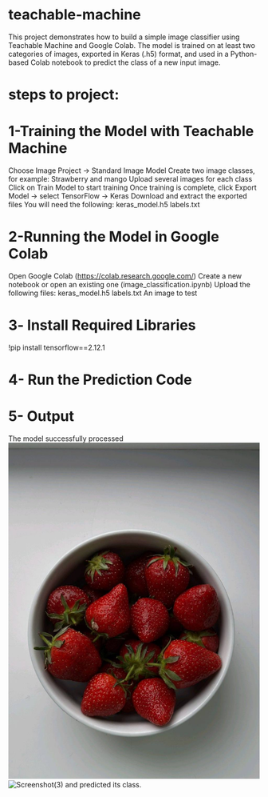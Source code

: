 # teachable-machine
This project demonstrates how to build a simple image classifier using Teachable Machine and Google Colab.
The model is trained on at least two categories of images, exported in Keras (.h5) format, and used in a Python-based Colab notebook to predict the class of a new input image.
# steps to project:
# 1-Training the Model with Teachable Machine
Choose Image Project → Standard Image Model
Create two image classes, for example:  Strawberry and mango 
 Upload several images for each class
 Click on Train Model to start training
 Once training is complete, click Export Model → select TensorFlow → Keras
 Download and extract the exported files
You will need the following:
keras_model.h5
 labels.txt
 # 2-Running the Model in Google Colab
 Open Google Colab (https://colab.research.google.com/)
 Create a new notebook or open an existing one (image_classification.ipynb)
 Upload the following files:
 keras_model.h5
 labels.txt
 An image to test
 # 3- lnstall Required Libraries
 !pip install tensorflow==2.12.1
 # 4- Run the Prediction Code 
 # 5- Output 
 The model successfully processed ![Test2](Test2.jpg)
 ![Screenshot(3)](Screenshot(3).png) and predicted its class.

